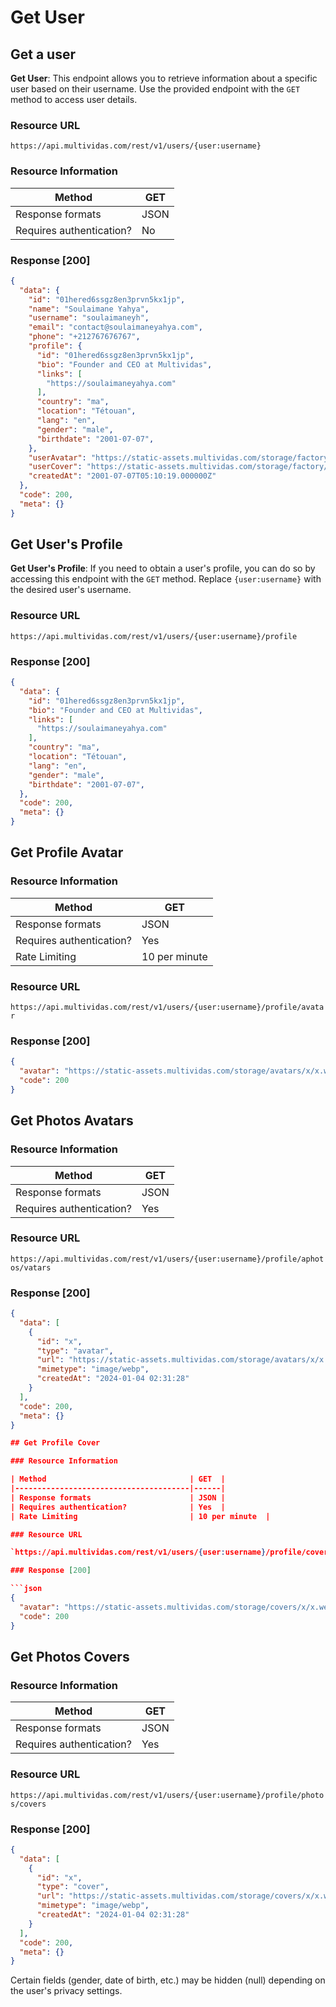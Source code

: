 # Get User

## Get a user

**Get User**: This endpoint allows you to retrieve information about a specific user based on their username.
Use the provided endpoint with the `GET` method to access user details.

### Resource URL

`https://api.multividas.com/rest/v1/users/{user:username}` 

### Resource Information

| Method                                | GET  |
|---------------------------------------|------|
| Response formats                      | JSON |
| Requires authentication?              | No   |

### Response [200]

```json
{
  "data": {
    "id": "01hered6ssgz8en3prvn5kx1jp",
    "name": "Soulaimane Yahya",
    "username": "soulaimaneyh",
    "email": "contact@soulaimaneyahya.com",
    "phone": "+212767676767",
    "profile": {
      "id": "01hered6ssgz8en3prvn5kx1jp",
      "bio": "Founder and CEO at Multividas",
      "links": [
        "https://soulaimaneyahya.com"
      ],
      "country": "ma",
      "location": "Tétouan",
      "lang": "en",
      "gender": "male",
      "birthdate": "2001-07-07",
    },
    "userAvatar": "https://static-assets.multividas.com/storage/factory/users/soulaimaneyh/1.jpg",
    "userCover": "https://static-assets.multividas.com/storage/factory/covers/1.jpg",
    "createdAt": "2001-07-07T05:10:19.000000Z"
  },
  "code": 200,
  "meta": {}
}
```

## Get User's Profile

**Get User's Profile**: If you need to obtain a user's profile, you can do so by accessing this endpoint with the `GET` method. Replace `{user:username}` with the desired user's username.

### Resource URL

`https://api.multividas.com/rest/v1/users/{user:username}/profile` 

### Response [200]

```json
{
  "data": {
    "id": "01hered6ssgz8en3prvn5kx1jp",
    "bio": "Founder and CEO at Multividas",
    "links": [
      "https://soulaimaneyahya.com"
    ],
    "country": "ma",
    "location": "Tétouan",
    "lang": "en",
    "gender": "male",
    "birthdate": "2001-07-07",
  },
  "code": 200,
  "meta": {}
}
```

## Get Profile Avatar

### Resource Information

| Method                                | GET  |
|---------------------------------------|------|
| Response formats                      | JSON |
| Requires authentication?              | Yes  |
| Rate Limiting                         | 10 per minute  |

### Resource URL

`https://api.multividas.com/rest/v1/users/{user:username}/profile/avatar` 

### Response [200]

```json
{
  "avatar": "https://static-assets.multividas.com/storage/avatars/x/x.webp",
  "code": 200
}
```

## Get Photos Avatars

### Resource Information

| Method                                | GET  |
|---------------------------------------|------|
| Response formats                      | JSON |
| Requires authentication?              | Yes  |

### Resource URL

`https://api.multividas.com/rest/v1/users/{user:username}/profile/aphotos/vatars` 

### Response [200]

```json
{
  "data": [
    {
      "id": "x",
      "type": "avatar",
      "url": "https://static-assets.multividas.com/storage/avatars/x/x.webp",
      "mimetype": "image/webp",
      "createdAt": "2024-01-04 02:31:28"
    }
  ],
  "code": 200,
  "meta": {}
}

## Get Profile Cover

### Resource Information

| Method                                | GET  |
|---------------------------------------|------|
| Response formats                      | JSON |
| Requires authentication?              | Yes  |
| Rate Limiting                         | 10 per minute  |

### Resource URL

`https://api.multividas.com/rest/v1/users/{user:username}/profile/cover` 

### Response [200]

```json
{
  "avatar": "https://static-assets.multividas.com/storage/covers/x/x.webp",
  "code": 200
}
```

## Get Photos Covers

### Resource Information

| Method                                | GET  |
|---------------------------------------|------|
| Response formats                      | JSON |
| Requires authentication?              | Yes  |

### Resource URL

`https://api.multividas.com/rest/v1/users/{user:username}/profile/photos/covers` 

### Response [200]

```json
{
  "data": [
    {
      "id": "x",
      "type": "cover",
      "url": "https://static-assets.multividas.com/storage/covers/x/x.webp",
      "mimetype": "image/webp",
      "createdAt": "2024-01-04 02:31:28"
    }
  ],
  "code": 200,
  "meta": {}
}
```

Certain fields (gender, date of birth, etc.) may be hidden (null) depending on the user's privacy settings.
